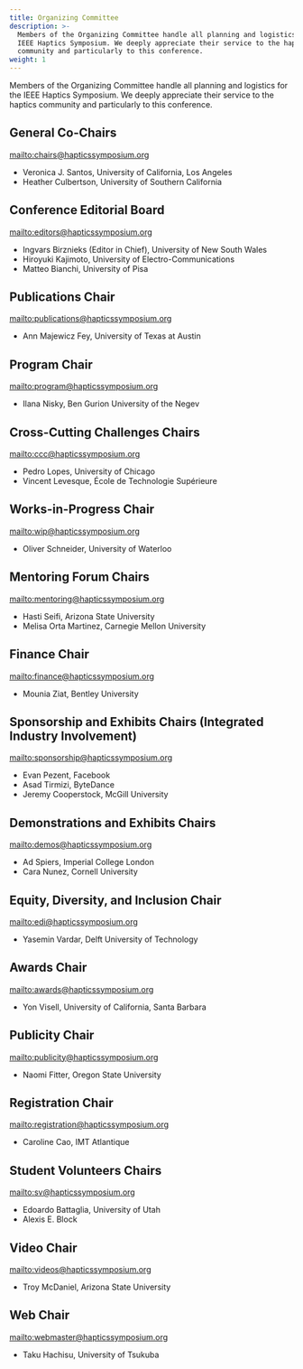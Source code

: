 ```yaml
---
title: Organizing Committee
description: >-
  Members of the Organizing Committee handle all planning and logistics for the
  IEEE Haptics Symposium. We deeply appreciate their service to the haptics
  community and particularly to this conference.
weight: 1
---
```

Members of the Organizing Committee handle all planning and logistics for the IEEE Haptics Symposium. We deeply appreciate their service to the haptics community and particularly to this conference.  

## General Co-Chairs

<mailto:chairs@hapticssymposium.org>

* Veronica J. Santos, University of California, Los Angeles
* Heather Culbertson, University of Southern California

## Conference Editorial Board

<mailto:editors@hapticssymposium.org>

* Ingvars Birznieks (Editor in Chief), University of New South Wales
* Hiroyuki Kajimoto, University of Electro-Communications
* Matteo Bianchi, University of Pisa

## Publications Chair

<mailto:publications@hapticssymposium.org>

* Ann Majewicz Fey, University of Texas at Austin

## Program Chair

<mailto:program@hapticssymposium.org>

* Ilana Nisky,	Ben Gurion University of the Negev

## Cross-Cutting Challenges Chairs

<mailto:ccc@hapticssymposium.org>

* Pedro Lopes, University of Chicago
* Vincent Levesque, École de Technologie Supérieure

## Works-in-Progress Chair

<mailto:wip@hapticssymposium.org>

* Oliver Schneider, University of Waterloo

## Mentoring Forum Chairs

<mailto:mentoring@hapticssymposium.org>

* Hasti Seifi, Arizona State University
* Melisa Orta Martinez, Carnegie Mellon University

## Finance Chair

<mailto:finance@hapticssymposium.org>

* Mounia Ziat, Bentley University

## Sponsorship and Exhibits Chairs (Integrated Industry Involvement)

<mailto:sponsorship@hapticssymposium.org>

* Evan Pezent, Facebook
* Asad Tirmizi, ByteDance
* Jeremy Cooperstock, McGill University

## Demonstrations and Exhibits Chairs

<mailto:demos@hapticssymposium.org>

* Ad Spiers, Imperial College London
* Cara Nunez, Cornell University

## Equity, Diversity, and Inclusion Chair

<mailto:edi@hapticssymposium.org>

* Yasemin Vardar, Delft University of Technology

## Awards Chair

<mailto:awards@hapticssymposium.org>

* Yon Visell, University of California, Santa Barbara

## Publicity Chair

<mailto:publicity@hapticssymposium.org>

* Naomi Fitter, Oregon State University


## Registration Chair

<mailto:registration@hapticssymposium.org>

* Caroline Cao, IMT Atlantique

## Student Volunteers Chairs

<mailto:sv@hapticssymposium.org>

* Edoardo Battaglia, University of Utah
* Alexis E. Block
<!--
* Alexis E. Block, Case Western Reserve University
-->

## Video Chair

<mailto:videos@hapticssymposium.org>

* Troy McDaniel, Arizona State University

## Web Chair

<mailto:webmaster@hapticssymposium.org>

* Taku Hachisu, University of Tsukuba